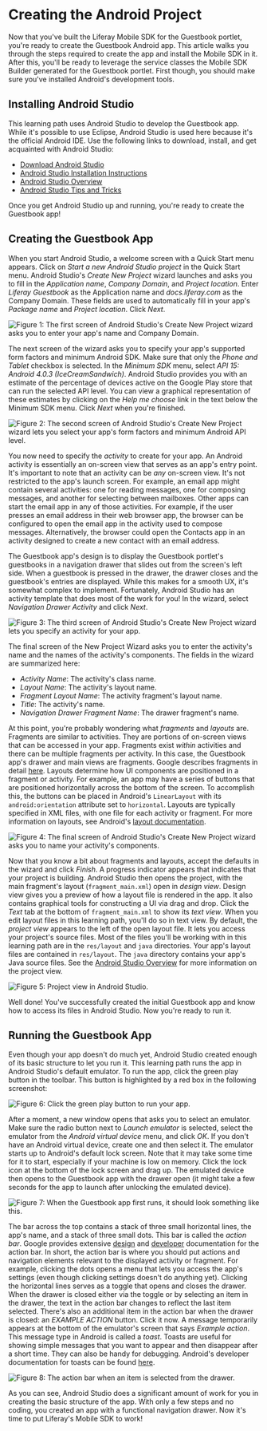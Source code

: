 # Creating the Android Project 

Now that you've built the Liferay Mobile SDK for the Guestbook portlet, you're 
ready to create the Guestbook Android app. This article walks you through the 
steps required to create the app and install the Mobile SDK in it. After this, 
you'll be ready to leverage the service classes the Mobile SDK Builder generated 
for the Guestbook portlet. First though, you should make sure you've installed 
Android's development tools. 

## Installing Android Studio 

This learning path uses Android Studio to develop the Guestbook app. While it's 
possible to use Eclipse, Android Studio is used here because it's the official 
Android IDE. Use the following links to download, install, and get acquainted 
with Android Studio: 

- [Download Android Studio](http://developer.android.com/sdk/index.html)
- [Android Studio Installation Instructions](https://developer.android.com/sdk/installing/index.html?pkg=studio)
- [Android Studio Overview](http://developer.android.com/tools/studio/index.html)
- [Android Studio Tips and Tricks](http://developer.android.com/sdk/installing/studio-tips.html)

Once you get Android Studio up and running, you're ready to create the Guestbook 
app! 

## Creating the Guestbook App

When you start Android Studio, a welcome screen with a Quick Start menu appears.
Click on *Start a new Android Studio project* in the Quick Start menu. Android
Studio's *Create New Project* wizard launches and asks you to fill in the
*Application name*, *Company Domain*, and *Project location*. Enter *Liferay
Guestbook* as the Application name and *docs.liferay.com* as the Company Domain.
These fields are used to automatically fill in your app's *Package name* and
*Project location*. Click *Next*. 

![Figure 1: The first screen of Android Studio's Create New Project wizard asks you to enter your app's name and Company Domain.](../../images/android-studio-new-project-01.png)

The next screen of the wizard asks you to specify your app's supported form 
factors and minimum Android SDK. Make sure that only the *Phone and Tablet* 
checkbox is selected. In the *Minimum SDK* menu, select 
*API 15: Android 4.0.3 (IceCreamSandwich)*. Android Studio provides you with an 
estimate of the percentage of devices active on the Google Play store that can 
run the selected API level. You can view a graphical representation of these 
estimates by clicking on the *Help me choose* link in the text below the Minimum 
SDK menu. Click *Next* when you're finished.

![Figure 2: The second screen of Android Studio's Create New Project wizard lets you select your app's form factors and minimum Android API level.](../../images/android-studio-new-project-02.png)

You now need to specify the *activity* to create for your app. An Android 
activity is essentially an on-screen view that serves as an app's entry point. 
It's important to note that an activity can be *any* on-screen view. It's not 
restricted to the app's launch screen. For example, an email app might contain 
several activities: one for reading messages, one for composing messages, and 
another for selecting between mailboxes. Other apps can start the email app in 
any of those activities. For example, if the user presses an email address in 
their web browser app, the browser can be configured to open the email app in 
the activity used to compose messages. Alternatively, the browser could open the 
Contacts app in an activity designed to create a new contact with an email 
address. 

The Guestbook app's design is to display the Guestbook portlet's guestbooks in a
navigation drawer that slides out from the screen's left side. When a guestbook
is pressed in the drawer, the drawer closes and the guestbook's entries are
displayed. While this makes for a smooth UX, it's somewhat complex to implement.
Fortunately, Android Studio has an activity template that does most of the work
for you! In the wizard, select *Navigation Drawer Activity* and click *Next*. 

![Figure 3: The third screen of Android Studio's Create New Project wizard lets you specify an activity for your app.](../../images/android-studio-new-project-03.png)

The final screen of the New Project Wizard asks you to enter the activity's name 
and the names of the activity's components. The fields in the wizard are 
summarized here:

- *Activity Name*: The activity's class name.
- *Layout Name*: The activity's layout name.
- *Fragment Layout Name*: The activity fragment's layout name.
- *Title*: The activity's name.
- *Navigation Drawer Fragment Name*: The drawer fragment's name.

At this point, you're probably wondering what *fragments* and *layouts* are.
Fragments are similar to activities. They are portions of on-screen views that
can be accessed in your app. Fragments exist *within* activities and there can
be multiple fragments per activity. In this case, the Guestbook app's drawer and
main views are fragments. Google describes fragments in detail
[here](http://developer.android.com/guide/components/fragments.html). Layouts
determine how UI components are positioned in a fragment or activity. For
example, an app may have a series of buttons that are positioned horizontally
across the bottom of the screen. To accomplish this, the buttons can be placed
in Android's `LinearLayout` with its `android:orientation` attribute set to
`horizontal`. Layouts are typically specified in XML files, with one file for
each activity or fragment. For more information on layouts, see Android's
[layout documentation](http://developer.android.com/guide/topics/ui/declaring-layout.html). 

![Figure 4: The final screen of Android Studio's Create New Project wizard asks you to name your activity's components.](../../images/android-studio-new-project-04.png)

Now that you know a bit about fragments and layouts, accept the defaults in the
wizard and click *Finish*. A progress indicator appears that indicates that your
project is building. Android Studio then opens the project, with the main
fragment's layout (`fragment_main.xml`) open in *design view*. Design view gives
you a preview of how a layout file is rendered in the app. It also contains
graphical tools for constructing a UI via drag and drop. Click the *Text* tab at
the bottom of `fragment_main.xml` to show its *text view*. When you edit layout
files in this learning path, you'll do so in text view. By default, the *project
view* appears to the left of the open layout file. It lets you access your
project's source files. Most of the files you'll be working with in this
learning path are in the `res/layout` and `java` directories. Your app's layout
files are contained in `res/layout`. The `java` directory contains your app's
Java source files. See the
[Android Studio Overview](http://developer.android.com/tools/studio/index.html) 
for more information on the project view.

![Figure 5: Project view in Android Studio.](../../images/android-studio-project-view.png)

Well done! You've successfully created the initial Guestbook app and know how to 
access its files in Android Studio. Now you're ready to run it.

## Running the Guestbook App

Even though your app doesn't do much yet, Android Studio created enough of its 
basic structure to let you run it. This learning path runs the app in Android 
Studio's default emulator. To run the app, click the green play button in the 
toolbar. This button is highlighted by a red box in the following screenshot:

![Figure 6: Click the green play button to run your app.](../../images/android-studio-run.png)

After a moment, a new window opens that asks you to select an emulator. Make
sure the radio button next to *Launch emulator* is selected, select the emulator
from the *Android virtual device* menu, and click *OK*. If you don't have an
Android virtual device, create one and then select it. The emulator starts up to
Android's default lock screen. Note that it may take some time for it to start,
especially if your machine is low on memory. Click the lock icon at the bottom
of the lock screen and drag up. The emulated device then opens to the Guestbook
app with the drawer open (it might take a few seconds for the app to launch
after unlocking the emulated device).

![Figure 7: When the Guestbook app first runs, it should look something like this.](../../images/android-guestbook-first-run.png)

The bar across the top contains a stack of three small horizontal lines, the
app's name, and a stack of three small dots. This bar is called the *action
bar*. Google provides extensive
[design](http://developer.android.com/design/patterns/actionbar.html) and
[developer](http://developer.android.com/guide/topics/ui/actionbar.html)
documentation for the action bar. In short, the action bar is where you should
put actions and navigation elements relevant to the displayed activity or
fragment. For example, clicking the dots opens a menu that lets you access the
app's settings (even though clicking settings doesn't do anything yet). Clicking
the horizontal lines serves as a toggle that opens and closes the drawer. When
the drawer is closed either via the toggle or by selecting an item in the
drawer, the text in the action bar changes to reflect the last item selected.
There's also an additional item in the action bar when the drawer is closed: an
*EXAMPLE ACTION* button. Click it now. A message temporarily appears at the
bottom of the emulator's screen that says *Example action*. This message type in
Android is called a *toast*. Toasts are useful for showing simple messages that
you want to appear and then disappear after a short time. They can also be handy
for debugging. Android's developer documentation for toasts can be found
[here](http://developer.android.com/guide/topics/ui/notifiers/toasts.html).

![Figure 8: The action bar when an item is selected from the drawer.](../../images/android-guestbook-action-bar.png)

As you can see, Android Studio does a significant amount of work for you in 
creating the basic structure of the app. With only a few steps and no coding, 
you created an app with a functional navigation drawer. Now it's time to put 
Liferay's Mobile SDK to work!
